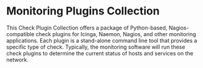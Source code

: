 # Monitoring Plugins Collection

This Check Plugin Collection offers a package of Python-based, Nagios-compatible check plugins for Icinga, Naemon, Nagios, and other monitoring applications.
Each plugin is a stand-alone command line tool that provides a specific type of check.
Typically, the monitoring software will run these check plugins to determine the current status of hosts and services on the network.
